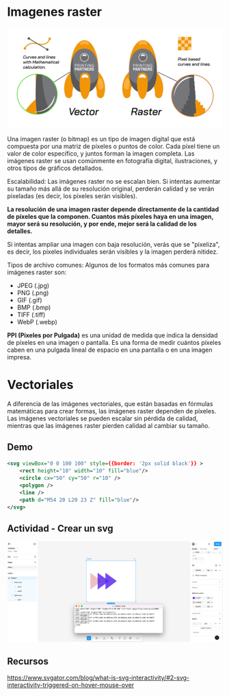 # Imagenes raster

![Raster vs Vectorial](../../../x-assets/UF1842/raster.vect.png)

Una imagen raster (o bitmap) es un tipo de imagen digital que está compuesta por una matriz de píxeles o puntos de color. Cada píxel tiene un valor de color específico, y juntos forman la imagen completa. Las imágenes raster se usan comúnmente en fotografía digital, ilustraciones, y otros tipos de gráficos detallados.

Escalabilidad: Las imágenes raster no se escalan bien. Si intentas aumentar su tamaño más allá de su resolución original, perderán calidad y se verán pixeladas (es decir, los píxeles serán visibles).

**La resolución de una imagen raster depende directamente de la cantidad de píxeles que la componen. Cuantos más píxeles haya en una imagen, mayor será su resolución, y por ende, mejor será la calidad de los detalles.**

Si intentas ampliar una imagen con baja resolución, verás que se "pixeliza", es decir, los píxeles individuales serán visibles y la imagen perderá nitidez.

Tipos de archivo comunes: Algunos de los formatos más comunes para imágenes raster son:

- JPEG (.jpg)
- PNG (.png)
- GIF (.gif)
- BMP (.bmp)
- TIFF (.tiff)
- WebP (.webp)

**PPI (Píxeles por Pulgada)** es una unidad de medida que indica la densidad de píxeles en una imagen o pantalla. Es una forma de medir cuántos píxeles caben en una pulgada lineal de espacio en una pantalla o en una imagen impresa.



# Vectoriales
A diferencia de las imágenes vectoriales, que están basadas en fórmulas matemáticas para crear formas, las imágenes raster dependen de píxeles. Las imágenes vectoriales se pueden escalar sin pérdida de calidad, mientras que las imágenes raster pierden calidad al cambiar su tamaño.

## Demo

```svg
<svg viewBox="0 0 100 100" style={{border: '2px solid black'}} >
    <rect height="10" width="10" fill="blue"/>
    <circle cx="50" cy="50" r="10" />
    <polygon />
    <line />
    <path d="M54 20 L20 23 Z" fill="blue"/>
</svg>
```

## Actividad - Crear un svg

![Figma](../../../x-assets/UF1842/figma.png)

## Recursos
https://www.svgator.com/blog/what-is-svg-interactivity/#2-svg-interactivity-triggered-on-hover-mouse-over